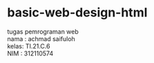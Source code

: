 # basic-web-design-html
tugas pemrograman web <br>
nama : achmad saifuloh <br>
kelas: TI.21.C.6 <br>
NIM  : 312110574

